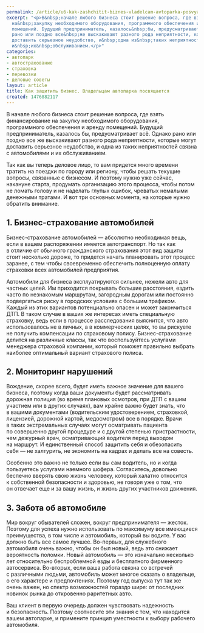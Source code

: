 ```yaml
---
permalink: /article/u6-kak-zashchitit-biznes-vladelcam-avtoparka-posvyashchaetsya
excerpt: "<p>В&nbsp;начале любого бизнеса стоит решение вопроса, где взять финансирование
  на&nbsp;закупку необходимого оборудования, программного обеспечения и&nbsp;аренду
  помещений. Будущий предприниматель, казалось&nbsp;бы, предусматривает всё. Однако
  рано или поздно все&nbsp;же выскакивают разного рода неприятности, которые могут
  доставить серьезное неудобство, и&nbsp;одна из&nbsp;таких неприятностей связна с&nbsp;автомобилями
  и&nbsp;их&nbsp;обслуживанием.</p>"
categories:
- автопарк
- автострахование
- страховка
- перевозки
- деловые советы
layout: article
title: Как защитить бизнес. Владельцам автопарка посвящается
created: 1476882117
---
```

<p>В&nbsp;начале любого бизнеса стоит решение вопроса, где взять финансирование на&nbsp;закупку необходимого оборудования, программного обеспечения и&nbsp;аренду помещений. Будущий предприниматель, казалось&nbsp;бы, предусматривает всё. Однако рано или поздно все&nbsp;же выскакивают разного рода неприятности, которые могут доставить серьезное неудобство, и&nbsp;одна из&nbsp;таких неприятностей связна с&nbsp;автомобилями и&nbsp;их&nbsp;обслуживанием.</p>
<p>Так как вы&nbsp;теперь деловое лицо, то&nbsp;вам придется много времени тратить на&nbsp;поездки по&nbsp;городу или региону, чтобы решать текущие вопросы, связанные с&nbsp;бизнесом. И&nbsp;поэтому нужно уже сейчас, накануне старта, продумать организацию этого процесса, чтобы потом не&nbsp;ломать голову и&nbsp;не&nbsp;наделать глупых ошибок, чреватых немалыми денежными тратами. И&nbsp;вот три основных момента, на&nbsp;которые нужно обратить внимание.</p>
<h2>1. Бизнес-страхование автомобилей</h2>
<p>Бизнес-страхование автомобилей&nbsp;— абсолютно необходимая вещь, если в&nbsp;вашем распоряжении имеется автотранспорт. Но&nbsp;так как в&nbsp;отличие от&nbsp;обычного гражданского страхования этот вид защиты стоит несколько дороже, то&nbsp;придется начать планировать этот процесс заранее, с&nbsp;тем чтобы своевременно обеспечить полноценную оплату страховки всех автомобилей предприятия. </p>
<p>Автомобили для бизнеса эксплуатируются сильнее, нежели авто для частных целей. Им&nbsp;приходится покрывать большие расстояния, ездить часто по&nbsp;незнакомым маршрутам, загородным дорогам или постоянно подвергаться риску в&nbsp;городских условиях с&nbsp;большим трафиком. Каждый из&nbsp;этих вариантов потенциально опасен и&nbsp;может закончиться ДТП. В&nbsp;таком случае в&nbsp;ваших&nbsp;же интересах иметь специальную страховку, ведь если в&nbsp;процессе расследования выяснится, что авто использовалось не&nbsp;в&nbsp;личных, а&nbsp;в&nbsp;коммерческих целях, то&nbsp;вы&nbsp;рискуете не&nbsp;получить компенсации по&nbsp;страховому полису. Бизнес-страхование делится на&nbsp;различные классы, так что воспользуйтесь услугами менеджера страховой компании, который поможет правильно выбрать наиболее оптимальный вариант страхового полиса.</p>
<h2>2. Мониторинг нарушений</h2>
<p>Вождение, скорее всего, будет иметь важное значение для вашего бизнеса, поэтому когда ваши документы будет рассматривать дорожная полиция (во&nbsp;время плановых осмотров, при ДТП с&nbsp;вашим участием или в&nbsp;других случаях), вам крайне важно будет знать, что в&nbsp;вашими документами (водительским удостоверением, страховкой, лицензией, дорожной картой, медосмотром) все в&nbsp;порядке. Врачи в&nbsp;таких экстремальных случаях могут осматривать пациента по&nbsp;совершенно другой процедуре и&nbsp;с&nbsp;другой степенью пристрастности, чем дежурный врач, осматривающий водителя перед выходом на&nbsp;маршрут. И&nbsp;единственный способ защитить себя и&nbsp;обезопасить себя&nbsp;— не&nbsp;халтурить, не&nbsp;экономить на&nbsp;кадрах и&nbsp;делать все на&nbsp;совесть. </p>
<p>Особенно это важно не&nbsp;только если вы&nbsp;сам водитель, но&nbsp;и&nbsp;когда пользуетесь услугами наемного шофера. Согласитесь, довольно беспечно вверять свою жизнь человеку, который халатно относится к&nbsp;собственной безопасности и&nbsp;здоровью, не&nbsp;говоря уже о&nbsp;том, что он&nbsp;отвечает еще и&nbsp;за&nbsp;вашу жизнь, и&nbsp;жизнь других участников движения.</p>
<h2>3. Забота об&nbsp;автомобиле</h2>
<p>Мир вокруг обывателей сложен, вокруг предпринимателя&nbsp;— жесток. Поэтому для успеха нужно использовать по&nbsp;максимуму все имеющиеся преимущества, в&nbsp;том числе и&nbsp;автомобиль, который вы&nbsp;водите. У&nbsp;вас должно быть все самое лучшее. Во-первых, для служебного автомобиля очень важно, чтобы он&nbsp;был новый, ведь это снижает вероятность поломки. Новый автомобиль&nbsp;— это изначально несколько лет относительно беспроблемной езды и&nbsp;бесплатного фирменного автосервиса. Во-вторых, если ваша работа связна со&nbsp;встречей с&nbsp;различными людьми, автомобиль может многое сказать о&nbsp;владельце, о&nbsp;его характере и&nbsp;предпочтениях. Поэтому год выпуска тут так&nbsp;же очень важен, но&nbsp;спектр возможностей гораздо шире: от&nbsp;последних новинок рынка до&nbsp;откровенно раритетных авто. </p>
<p>Ваш клиент в&nbsp;первую очередь должен чувствовать надежность и&nbsp;безопасность. Поэтому соотнесите эти знания с&nbsp;тем, что находится вашем автопарке, и&nbsp;примените принцип уместности к&nbsp;выбору рабочего автомобиля. </p>
